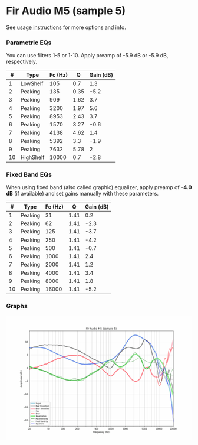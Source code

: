 # Fir Audio M5 (sample 5)
See [usage instructions](https://github.com/jaakkopasanen/AutoEq#usage) for more options and info.

### Parametric EQs
You can use filters 1-5 or 1-10. Apply preamp of -5.9 dB or -5.9 dB, respectively.

|   # | Type      |   Fc (Hz) |    Q |   Gain (dB) |
|-----|-----------|-----------|------|-------------|
|   1 | LowShelf  |       105 | 0.7  |         1.3 |
|   2 | Peaking   |       135 | 0.35 |        -5.2 |
|   3 | Peaking   |       909 | 1.62 |         3.7 |
|   4 | Peaking   |      3200 | 1.97 |         5.6 |
|   5 | Peaking   |      8953 | 2.43 |         3.7 |
|   6 | Peaking   |      1570 | 3.27 |        -0.6 |
|   7 | Peaking   |      4138 | 4.62 |         1.4 |
|   8 | Peaking   |      5392 | 3.3  |        -1.9 |
|   9 | Peaking   |      7632 | 5.78 |         2   |
|  10 | HighShelf |     10000 | 0.7  |        -2.8 |

### Fixed Band EQs
When using fixed band (also called graphic) equalizer, apply preamp of **-4.0 dB** (if available) and set gains manually with these parameters.

|   # | Type    |   Fc (Hz) |    Q |   Gain (dB) |
|-----|---------|-----------|------|-------------|
|   1 | Peaking |        31 | 1.41 |         0.2 |
|   2 | Peaking |        62 | 1.41 |        -2.3 |
|   3 | Peaking |       125 | 1.41 |        -3.7 |
|   4 | Peaking |       250 | 1.41 |        -4.2 |
|   5 | Peaking |       500 | 1.41 |        -0.7 |
|   6 | Peaking |      1000 | 1.41 |         2.4 |
|   7 | Peaking |      2000 | 1.41 |         1.2 |
|   8 | Peaking |      4000 | 1.41 |         3.4 |
|   9 | Peaking |      8000 | 1.41 |         1.8 |
|  10 | Peaking |     16000 | 1.41 |        -5.2 |

### Graphs
![](./Fir%20Audio%20M5%20(sample%205).png)
